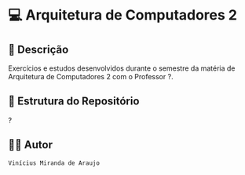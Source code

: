# 💻 Arquitetura de Computadores 2

## 📃 Descrição

Exercícios e estudos desenvolvidos durante o semestre da matéria de Arquitetura de Computadores 2 com o Professor ?.

## 📑 Estrutura do Repositório

?

## 👨‍💻 Autor

`Vinícius Miranda de Araujo`